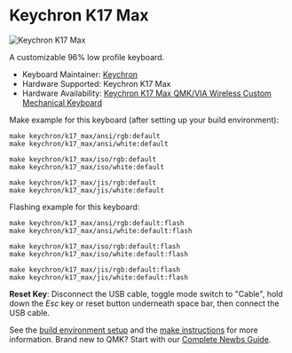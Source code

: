 # Keychron K17 Max

![Keychron K17 Max](https://cdn.shopify.com/s/files/1/0059/0630/1017/files/K17-Max-3.jpg?v=1720250313)

A customizable 96% low profile keyboard.

* Keyboard Maintainer: [Keychron](https://github.com/keychron)
* Hardware Supported: Keychron K17 Max
* Hardware Availability: [Keychron K17 Max QMK/VIA Wireless Custom Mechanical Keyboard](https://www.keychron.com/products/keychron-k17-max-qmk-via-wireless-custom-mechanical-keyboard)

Make example for this keyboard (after setting up your build environment):

    make keychron/k17_max/ansi/rgb:default
    make keychron/k17_max/ansi/white:default

    make keychron/k17_max/iso/rgb:default
    make keychron/k17_max/iso/white:default

    make keychron/k17_max/jis/rgb:default
    make keychron/k17_max/jis/white:default

Flashing example for this keyboard:

    make keychron/k17_max/ansi/rgb:default:flash
    make keychron/k17_max/ansi/white:default:flash

    make keychron/k17_max/iso/rgb:default:flash
    make keychron/k17_max/iso/white:default:flash

    make keychron/k17_max/jis/rgb:default:flash
    make keychron/k17_max/jis/white:default:flash

**Reset Key**: Disconnect the USB cable, toggle mode switch to "Cable", hold down the *Esc* key or reset button underneath space bar, then connect the USB cable.

See the [build environment setup](https://docs.qmk.fm/#/getting_started_build_tools) and the [make instructions](https://docs.qmk.fm/#/getting_started_make_guide) for more information. Brand new to QMK? Start with our [Complete Newbs Guide](https://docs.qmk.fm/#/newbs).
